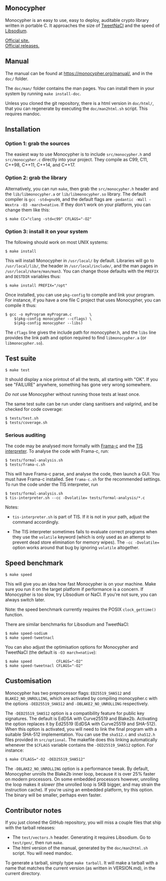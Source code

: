 Monocypher
----------

Monocypher is an easy to use, easy to deploy, auditable crypto library
written in portable C.  It approaches the size of [TweetNaCl][] and the
speed of [Libsodium][].

[Official site.](https://monocypher.org/)  
[Official releases.](https://monocypher.org/download/)

[Libsodium]: https://libsodium.org
[TweetNaCl]: https://tweetnacl.cr.yp.to/

Manual
------

The manual can be found at https://monocypher.org/manual/, and in the
`doc/` folder.

The `doc/man/` folder contains the man pages.  You can install them in
your system by running `make install-doc`.

Unless you cloned the git repository, there is a html version in
`doc/html/`, that you can regenerate by executing the `doc/man2html.sh`
script.  This requires mandoc.


Installation
------------

### Option 1: grab the sources

The easiest way to use Monocypher is to include `src/monocypher.h` and
`src/monocypher.c` directly into your project.  They compile as C99,
C11, C++98, C++11, C++14, and C++17.


### Option 2: grab the library

Alternatively, you can run `make`, then grab the `src/monocypher.h`
header and the `lib/libmonocypher.a` or `lib/libmonocypher.so` library.
The default compiler is `gcc -std=gnu99`, and the default flags are
`-pedantic -Wall -Wextra -O3 -march=native`.  If they don't work on your
platform, you can change them like this:

    $ make CC="clang -std=c99" CFLAGS="-O2"

### Option 3: install it on your system

The following should work on most UNIX systems:

    $ make install

This will install Monocypher in `/usr/local/` by default. Libraries
will go to `/usr/local/lib/`, the header in `/usr/local/include/`, and
the man pages in `/usr/local/share/man/man3`.  You can change those
defaults with the `PREFIX` and `DESTDIR` variables thus:

    $ make install PREFIX="/opt"

Once installed, you can use `pkg-config` to compile and link your
program.  For instance, if you have a one file C project that uses
Monocypher, you can compile it thus:

    $ gcc -o myProgram myProgram.c        \
        $(pkg-config monocypher --cflags) \
        $(pkg-config monocypher --libs)

The `cflags` line gives the include path for monocypher.h, and the
`libs` line provides the link path and option required to find
`libmonocypher.a` (or `libmonocypher.so`).


Test suite
----------

    $ make test

It should display a nice printout of all the tests, all starting with
"OK".  If you see "FAILURE" anywhere, something has gone very wrong
somewhere.

*Do not* use Monocypher without running those tests at least once.

The same test suite can be run under clang sanitisers and valgrind, and
be checked for code coverage:

    $ tests/test.sh
    $ tests/coverage.sh


### Serious auditing

The code may be analysed more formally with [Frama-c][] and the
[TIS interpreter][TIS].  To analyse the code with Frama-c, run:

    $ tests/formal-analysis.sh
    $ tests/frama-c.sh

This will have Frama-c parse, and analyse the code, then launch a GUI.
You must have Frama-c installed.  See `frama-c.sh` for the recommended
settings.  To run the code under the TIS interpreter, run

    $ tests/formal-analysis.sh
    $ tis-interpreter.sh --cc -Dvolatile= tests/formal-analysis/*.c

Notes:

- `tis-interpreter.sh` is part of TIS.  If it is not in your path,
  adjust the command accordingly.

- The TIS interpreter sometimes fails to evaluate correct programs when
  they use the `volatile` keyword (which is only used as an attempt to
  prevent dead store elimination for memory wipes).  The `-cc
  -Dvolatile=` option works around that bug by ignoring `volatile`
  altogether.

[Frama-c]:https://frama-c.com/
[TIS]: https://trust-in-soft.com/tis-interpreter/


Speed benchmark
---------------

    $ make speed

This will give you an idea how fast Monocypher is on your machine.
Make sure you run it on the target platform if performance is a
concern.  If Monocypher is too slow, try Libsodium or NaCl.  If you're
not sure, you can always switch later.

Note: the speed benchmark currently requires the POSIX
`clock_gettime()` function.

There are similar benchmarks for Libsodium and TweetNaCl:

    $ make speed-sodium
    $ make speed-tweetnacl

You can also adjust the optimisation options for Monocypher and
TweetNaCl (the default is `-O3 march=native`):

    $ make speed           CFLAGS="-O2"
    $ make speed-tweetnacl CFLAGS="-O2"


Customisation
-------------

Monocypher has two preprocessor flags: `ED25519_SHA512` and
`BLAKE2_NO_UNROLLING`, which are activated by compiling monocypher.c
with the options `-DED25519_SHA512` and `-DBLAKE2_NO_UNROLLING`
respectively.

The `-DED25519_SHA512` option is a compatibility feature for public key
signatures.  The default is EdDSA with Curve25519 and Blake2b.
Activating the option replaces it by Ed25519 (EdDSA with Curve25519 and
SHA-512).  When this option is activated, you will need to link the
final program with a suitable SHA-512 implementation.  You can use the
`sha512.c` and `sha512.h` files provided in `src/optional`.  The
makefile does this linking automatically whenever the `$CFLAGS` variable
contains the `-DED25519_SHA512` option. For instance:

    $ make CFLAGS="-O2 -DED25519_SHA512"

The `-DBLAKE2_NO_UNROLLING` option is a performance tweak.  By default,
Monocypher unrolls the Blake2b inner loop, because it is over 25% faster
on modern processors.  On some embedded processors however, unrolling
the loop makes it _slower_ (the unrolled loop is 5KB bigger, and may
strain the instruction cache).  If you're using an embedded platform,
try this option.  The binary will be smaller, perhaps even faster.


Contributor notes
-----------------

If you just cloned the GitHub repository, you will miss a couple files
that ship with the tarball releases:

- The `test/vectors.h` header.  Generating it requires Libsodium. Go
  to `test/gen/`, then run `make`.
- The html version of the manual, generated by the `doc/man2html.sh`
  script.  You will need mandoc.

To generate a tarball, simply type `make tarball`. It will make a
tarball with a name that matches the current version (as written in
VERSION.md), in the current directory.
